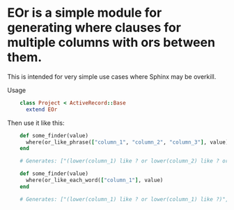 # EOr is a simple module for generating where clauses for multiple columns with ors between them.

This is intended for very simple use cases where Sphinx may be overkill.

Usage
```ruby
    class Project < ActiveRecord::Base
      extend EOr
```

Then use it like this: 

```ruby
    def some_finder(value)
      where(or_like_phrase(["column_1", "column_2", "column_3"], value)
    end

    # Generates: ["(lower(column_1) like ? or lower(column_2) like ? or lower(column_3) like ?)", "%fred flintstone%", "%fred flintstone%", "%fred flintstone%"]

    def some_finder(value)
      where(or_like_each_word(["column_1"], value)
    end

    # Generates: ["(lower(column_1) like ? or lower(column_1) like ?)", "%fred%", "%flintstone%"]
```
